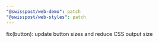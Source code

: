 ```yaml
---
"@swisspost/web-demo": patch
"@swisspost/web-styles": patch
---
```


fix(button): update button sizes and reduce CSS output size

